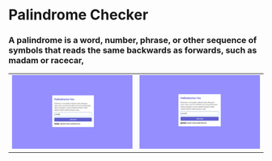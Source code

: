 # Palindrome Checker

### A palindrome is a word, number, phrase, or other sequence of symbols that reads the same backwards as forwards, such as madam or racecar,

|                            |                                |
| :------------------------: | :----------------------------: |
| ![](assets/palindrome.png) | ![](assets/non-palindrome.png) |
